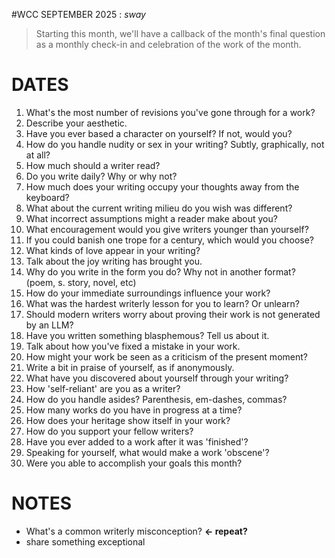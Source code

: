 #WCC SEPTEMBER 2025 : *sway*
<!-- Leaves of Grass -->

> Starting this month, we'll have a callback of the month's final question as a monthly check-in and celebration of the work of the month.

# DATES
1. What's the most number of revisions you've gone through for a work? 
2. Describe your aesthetic.
3. Have you ever based a character on yourself? If not, would you?
4. How do you handle nudity or sex in your writing? Subtly, graphically, not at all?
5. How much should a writer read?
6. Do you write daily? Why or why not?
7. How much does your writing occupy your thoughts away from the keyboard?
8. What about the current writing milieu do you wish was different?
9. What incorrect assumptions might a reader make about you?
10. What encouragement would you give writers younger than yourself?
11. If you could banish one trope for a century, which would you choose?
12. What kinds of love appear in your writing?
13. Talk about the joy writing has brought you.
14. Why do you write in the form you do? Why not in another format? (poem, s. story, novel, etc)
15. How do your immediate surroundings influence your work?
16. What was the hardest writerly lesson for you to learn? Or unlearn?
17. Should modern writers worry about proving their work is not generated by an LLM?
18. Have you written something blasphemous? Tell us about it.
19. Talk about how you've fixed a mistake in your work.
20. How might your work be seen as a criticism of the present moment?
21. Write a bit in praise of yourself, as if anonymously.
22. What have you discovered about yourself through your writing?
23. How 'self-reliant' are you as a writer?
24. How do you handle asides? Parenthesis, em-dashes, commas?
25. How many works do you have in progress at a time?
26. How does your heritage show itself in your work?
27. How do you support your fellow writers?
28. Have you ever added to a work after it was 'finished'?
29. Speaking for yourself, what would make a work 'obscene'?
30. Were you able to accomplish your goals this month? 


# NOTES
- What's a common writerly misconception? **← repeat?**
- share something exceptional
